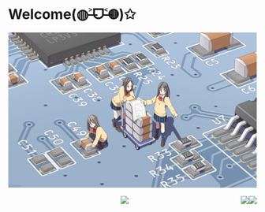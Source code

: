 # Welcome(◍˃̶ᗜ˂̶◍)✩

![pcb](pcb.jpg)


<div align="right">
  <img align="right" src="https://github-readme-stats.vercel.app/api?username=fumiama&show_icons=true&count_private=true&icon_color=eed0d2&text_color=24292e&bg_color=ffffff&title_color=eed0d2&hide_title=true" />
  <img align="right" src="https://github-readme-stats.vercel.app/api/top-langs/?username=fumiama&layout=compact&icon_color=eed0d2&text_color=24292e&bg_color=ffffff&title_color=eed0d2&hide_title=true" />
</div>


<div align=center> <a href="#"> <img src="http://pan.fumiama.top:42412/cmoe?name=fumiama&theme=gb" /> </a> </div>
